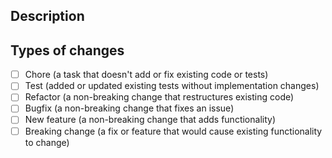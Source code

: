 <!--- Provide a general summary of your changes in the Title above -->

## Description
<!--- Describe your changes in detail -->


## Types of changes
<!--- What types of changes does your code introduce? Put an `x` in all the boxes that apply: -->
- [ ] Chore (a task that doesn't add or fix existing code or tests)
- [ ] Test (added or updated existing tests without implementation changes)
- [ ] Refactor (a non-breaking change that restructures existing code)
- [ ] Bugfix (a non-breaking change that fixes an issue)
- [ ] New feature (a non-breaking change that adds functionality)
- [ ] Breaking change (a fix or feature that would cause existing functionality to change)
